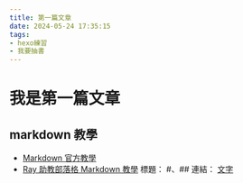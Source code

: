 ```yaml
---
title: 第一篇文章
date: 2024-05-24 17:35:15
tags: 
- hexo練習
- 我要抽書
---
```



# 我是第一篇文章

## markdown 教學
* [Markdown 官方教學](https://markdown.tw/)
* [Ray 助教部落格 Markdown 教學](https://israynotarray.com/other/20191111/1875438261/)
標題： #、##
連結： [文字](連結)
